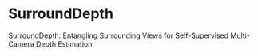 # SurroundDepth
SurroundDepth: Entangling Surrounding Views for Self-Supervised Multi-Camera Depth Estimation
